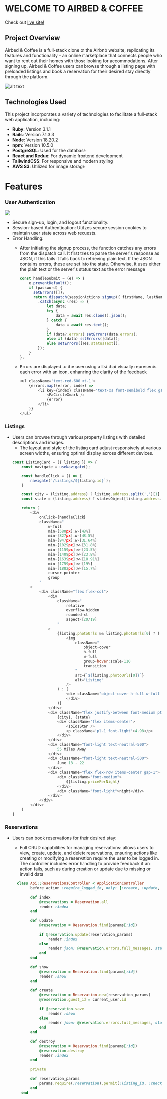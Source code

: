 # WELCOME TO AIRBED & COFFEE

Check out [live site!](https://airbed-n-coffee.onrender.com/)

## Project Overview
Airbed & Coffee is a full-stack clone of the Airbnb website, replicating its features and functionality - an online marketplace that connects people who want to rent out their homes with those looking for accommodations. After signing up, Airbed & Coffee users can browse through a listing page with preloaded listings and book a reservation for their desired stay directly through the platform.

![alt text](https://github.com/edison4354/airbed-n-coffee/blob/main/public/homepage.png?raw=true)

## Technologies Used
This project incorporates a variety of technologies to facilitate a full-stack web application, including:

- **Ruby**: Version 3.1.1
- **Rails**: Version 7.1.3.3
- **Node**: Version 18.20.2
- **npm**: Version 10.5.0
- **PostgreSQL**: Used for the database
- **React and Redux**: For dynamic frontend development
- **TailwindCSS**: For responsive and modern styling
- **AWS S3**: Utilized for image storage

# Features

### User Authentication
![](https://github.com/edison4354/airbed-n-coffee/blob/main/public/sample.gif)
- Secure sign-up, login, and logout functionality.
- Session-based Authentication: Utilizes secure session cookies to maintain user state across web requests.
- Error Handling:
  - After initiating the signup process, the function catches any errors from the dispatch call. It first tries to parse the server's response as JSON, if this fails it falls back to retrieving plain text. If the JSON contains errors, these are set into the state. Otherwise, it uses either the plain text or the server's status text as the error message
 
    ```javascript
    const handleSubmit = (e) => {
        e.preventDefault();
        if (password) {
          setErrors([]);
          return dispatch(sessionActions.signup({ firstName, lastName, email, password }))
            .catch(async (res) => {
                let data;
                try {
                    data = await res.clone().json();
                } catch {
                    data = await res.text();
                }
                if (data?.errors) setErrors(data.errors);
                else if (data) setErrors([data]);
                else setErrors([res.statusText]);
            });
        }
    };
    ```
  - Errors are displayed to the user using a list that visually represents each error with an icon, enhancing the clarity of the feedback
    ```javascript
    <ul className='text-red-600 mt-1'>
        {errors.map((error, index) => 
            <li key={index} className='text-xs font-semibold flex gap-2 items-center'>
                <FaCircleXmark /> 
                {error}
            </li>
        )}
    </ul>
    ```
### Listings
- Users can browse through various property listings with detailed descriptions and images.
    - The layout and style of the listing card adjust responsively at various screen widths, ensuring optimal display across different devices.
    ```javascript
    const ListingCard = ({ listing }) => {
        const navigate = useNavigate();

        const handleClick = () => {
            navigate(`/listings/${listing.id}`);
        }

        const city = (listing.address) ? listing.address.split(',')[1] : '';
        const state = (listing.address) ? statesObject[listing.address.split(',')[2].trim().slice(0, 2)] : '';

        return (
            <div 
                onClick={handleClick}
                className="
                    w-full 
                    min-[580px]:w-[48%] 
                    min-[827px]:w-[48.5%] 
                    min-[947px]:w-[31.64%] 
                    min-[1029px]:w-[31.8%] 
                    min-[1159px]:w-[23.5%] 
                    min-[1409px]:w-[23.8%] 
                    min-[1639px]:w-[18.91%] 
                    min-[1759px]:w-[19%] 
                    min-[1882px]:w-[15.7%] 
                    cursor-pointer 
                    group
                "
            >
                <div className="flex flex-col">
                    <div 
                        className="
                            relative
                            overflow-hidden
                            rounded-xl
                            aspect-[20/19]
                        "
                    >
                        {listing.photoUrls && listing.photoUrls[0] ? (
                            <img
                                className="
                                    object-cover 
                                    h-full
                                    w-full
                                    group-hover:scale-110
                                    transition
                                "
                                src={`${listing.photoUrls[0]}`}
                                alt="Listing"
                            />
                        ) : (
                            <div className="object-cover h-full w-full bg-gray-200">
                            </div>
                        )}
                    </div>
                    <div className="flex justify-between font-medium pt-2">
                        {city}, {state}
                        <div className='flex items-center'>
                            <IoIosStar /> 
                            <p className='pl-1 font-light'>4.98</p>
                        </div>
                    </div>
                    <div className="font-light text-neutral-500">
                        55 Miles Away
                    </div>
                    <div className="font-light text-neutral-500">
                        June 18 - 22
                    </div>
                    <div className="flex flex-row items-center gap-1">
                        <div className="font-medium">
                            ${listing.pricePerNight}
                        </div>
                        <div className="font-light">night</div>
                    </div>
                </div>
            </div>
        )
    }
    ```
  
### Reservations
- Users can book reservations for their desired stay:
  - Full CRUD capabilities for managing reservations: allows users to view, create, update, and delete reservations, ensuring actions like creating or modifying a reservation require the user to be logged in. The controller includes error handling to provide feedback if an action fails, such as during creation or update due to missing or invalid data
 
  ```ruby
    class Api::ReservationsController < ApplicationController
          before_action :require_logged_in, only: [:create, :update, :destroy]
      
          def index
              @reservations = Reservation.all
              render :index
          end
      
          def update
              @reservation = Reservation.find(params[:id])
      
              if @reservation.update(reservation_params)
                  render :index
              else
                  render json: @reservation.errors.full_messages, status: 422
              end
          end
      
          def show
              @reservation = Reservation.find(params[:id])
              render :show
          end
      
          def create
              @reservation = Reservation.new(reservation_params)
              @reservation.guest_id = current_user.id
      
              if @reservation.save
                  render :show
              else
                  render json: @reservation.errors.full_messages, status: 422
              end
          end
      
          def destroy
              @reservation = Reservation.find(params[:id])
              @reservation.destroy
              render :index
          end
      
          private
      
          def reservation_params
              params.require(:reservation).permit(:listing_id, :check_in, :check_out, :num_guests)
          end
      end
    ```
